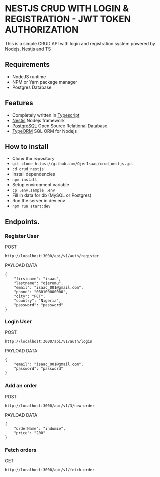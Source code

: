 # NESTJS CRUD WITH LOGIN & REGISTRATION - JWT TOKEN AUTHORIZATION
This is a simple CRUD API with login and registration system powered by Nodejs, Nestjs and TS

## Requirements
- NodeJS runtime
- NPM or Yarn package manager
- Postgres Database

## Features
- Completely written in [Typescript](https://typescriptlang.org/)
- [Nestjs](https://github.com/nestjs/nest) Nodejs framework
- [PostgreSQL](https://www.postgresql.org/docs/) Open Source Relational Database
- [TypeORM](https://typeorm.io/) SQL ORM for Nodejs

## How to install
- Clone the repository
- `git clone https://github.com/OjerIsaac/crud_nestjs.git`
- `cd crud_nestjs`
- Install dependencies
- `npm install`
- Setup environment variable
- `cp .env.sample .env`
- Fill in data for db (MySQL or Postgres)
- Run the server in dev env
- `npm run start:dev`

## Endpoints.
### Register User

POST
```shell
http://localhost:3000/api/v1/auth/register
```
PAYLOAD DATA

```shell
{
    "firstname": "isaac",
    "lastname": "ojerumu",
    "email": "isaac_001@gmail.com",
    "phone": "080100000000",
    "city": "FCT",
    "country": "Nigeria",
    "password": "password"
}
```

### Login User

POST
```shell
http://localhost:3000/api/v1/auth/login
```
PAYLOAD DATA

```shell
{
    "email": "isaac_001@gmail.com",
    "password": "password"
}
```

### Add an order

POST
```shell
http://localhost:3000/api/v1/3/new-order
```
PAYLOAD DATA

```shell
{
    "orderName": "indomie",
    "price": "200"
}
```

### Fetch orders

GET
```shell
http://localhost:3000/api/v1/fetch-order
```